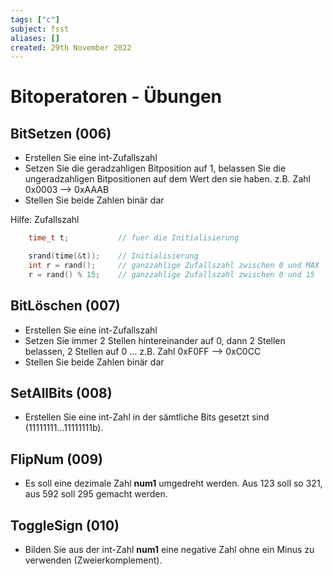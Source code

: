 ```yaml
---
tags: ["c"]
subject: fsst
aliases: []
created: 29th November 2022
---
```


# Bitoperatoren - Übungen

##  BitSetzen (006)

- Erstellen Sie eine int-Zufallszahl 
- Setzen Sie die geradzahligen Bitposition auf 1, belassen Sie die ungeradzahligen Bitpositionen auf dem Wert den sie haben.
  z.B. Zahl 0x0003 --> 0xAAAB
- Stellen Sie beide Zahlen binär dar


Hilfe: Zufallszahl

```c
    time_t t;			// fuer die Initialisierung

    srand(time(&t));	// Initialisierung
    int r = rand();		// ganzzahlige Zufallszahl zwischen 0 und MAX
    r = rand() % 15;    // ganzzahlige Zufallszahl zwischen 0 und 15
```

##  BitLöschen (007)

- Erstellen Sie eine int-Zufallszahl 
- Setzen Sie immer 2 Stellen hintereinander auf 0, dann 2 Stellen belassen, 2 Stellen auf 0 ...
  z.B. Zahl 0xF0FF --> 0xC0CC
- Stellen Sie beide Zahlen binär dar

##  SetAllBits (008)

- Erstellen Sie eine int-Zahl in der sämtliche Bits gesetzt sind (11111111...11111111b).

##  FlipNum (009)

- Es soll eine dezimale Zahl **num1** umgedreht werden. Aus 123 soll so 321, aus 592 soll 295 gemacht werden.

##  ToggleSign (010)

- Bilden Sie aus der int-Zahl **num1** eine negative Zahl ohne ein Minus zu verwenden (Zweierkomplement).
